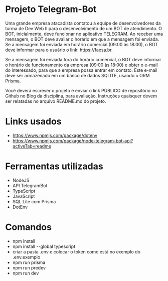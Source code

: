 # Projeto Telegram-Bot

<p>Uma grande empresa atacadista contatou a equipe de desenvolvedores da turma de Dev Web II para o desenvolvimento de um BOT de atendimento. O BOT, inicialmente, deve funcionar no aplicativo TELEGRAM. Ao receber uma mensagem, o BOT deve avaliar o horário em que a mensagem foi enviada. Se a mensagem foi enviada em horário comercial (09:00 às 18:00), o BOT deve informar para o usuário o link: https://faesa.br.</p>

<p>Se a mensagem foi enviada fora do horário comercial, o BOT deve informar o horário de funcionamento da empresa (09:00 às 18:00) e obter o e-mail do interessado, para que a empresa possa entrar em contato. Este e-mail deve ser armazenado em um banco de dados SQLITE, usando o ORM Prisma.</p>

<p>Você deverá escrever o projeto e enviar o link PÚBLICO de repositório no Github no Blog da disciplina, para avaliação. Instruções quaisquer devem ser relatadas no arquivo README.md do projeto.</p>

# Links usados

- https://www.npmjs.com/package/dotenv
- https://www.npmjs.com/package/node-telegram-bot-api?activeTab=readme

# Ferramentas utilizadas
- NodeJS
- API TelegramBot
- TypeScript
- JavaScript
- SQL Lite com Prisma
- DotEnv

# Comandos

- npm install
- npm install --global typescript
- criar a pasta .env e colocar o token como está no exemplo do .env.exemplo
- npm run prisma
- npm run predev
- npm run dev
